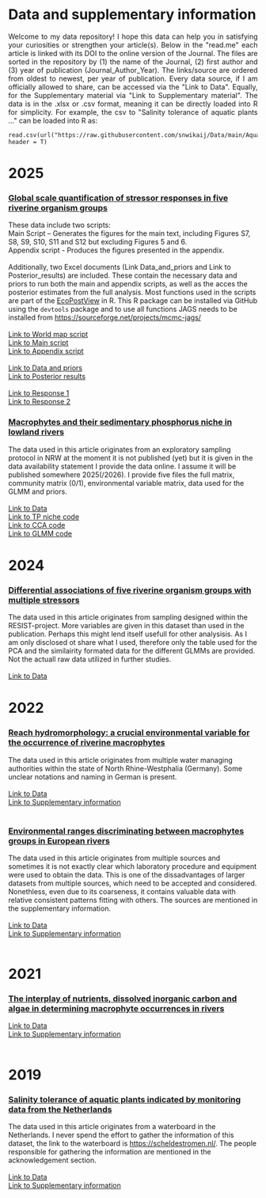 # Data and supplementary information<br />
<p align="justify">
Welcome to my data repository! I hope this data can help you in satisfying your curiosities or strengthen your article(s). Below in the "read.me" each article is linked with its DOI to the online version of the Journal. The files are sorted in the repository by (1) the name of the Journal, (2) first author and (3) year of publication (Journal_Author_Year). The links/source  are ordered from oldest to newest, per year of publication. Every data source, if I am officially allowed to share, can be accessed via the "Link to Data". Equally, for the Supplementary material via "Link to Supplementary material". The data is in the .xlsx or .csv format, meaning it can be directly loaded into R for simplicity. For example, the csv to "Salinity tolerance of aquatic plants ..." can be loaded into R as: 

```
read.csv(url("https://raw.githubusercontent.com/snwikaij/Data/main/Aquatic_Botany_Kaijser_et_al._2019.csv"), header = T)
```

# 2025
### [Global scale quantification of stressor responses in five riverine organism groups](...)<br />
These data include two scripts:<br />
Main Script – Generates the figures for the main text, including Figures S7, S8, S9, S10, S11 and S12 but excluding Figures 5 and 6. <br />
Appendix script - Produces the figures presented in the appendix. <br />
<br />
Additionally, two Excel documents (Link Data_and_priors and Link to Posterior_results) are included. These contain the necessary data and priors to run both the main and appendix scripts, as well as the acces the posterior estimates from the full analysis.
Most functions used in the scripts are part of the  [EcoPostView](https://snwikaij.github.io/EcoPostView/EcoPostView.html) in R. This R package can be installed via GitHub using the `devtools` package and to use all functions JAGS needs to be installed from https://sourceforge.net/projects/mcmc-jags/ <br /> 
<br />
[Link to World map script](https://raw.githubusercontent.com/snwikaij/Data/refs/heads/main/Unknown_Kaijser_et_al._2025_World_map_script.R)<br />
[Link to Main script](https://github.com/snwikaij/Data/blob/main/Unknown_Kaijser_et_al._2025_Main_script.R)<br />
[Link to Appendix script](https://github.com/snwikaij/Data/blob/main/Unknown_Kaijser_et_al._2025_Appendix_script.R)<br />
<br />
[Link to Data and priors](https://github.com/snwikaij/Data/blob/main/Unknown_Kaijser_et_al._2025_Supplementary_Information_2.xlsx)<br />
[Link to Posterior results](https://github.com/snwikaij/Data/blob/main/Unknown_Kaijser_et_al._2025_Supplementary_Information_3.xlsx)<br />
<br />
[Link to Response 1](https://github.com/snwikaij/Data/blob/main/Unknown_Kaijser_et_al._2025_Simulates_Precision_Error_Response_1.R)<br />
[Link to Response 2](https://github.com/snwikaij/Data/blob/main/Unknown_Kaijser_et_al._2025_Stochastic_Simulates_Response_2.xlsx)<br />

### [Macrophytes and their sedimentary phosphorus niche in lowland rivers](...) <br />
The data used in this article originates from an exploratory sampling protocol in NRW at the moment it is not published (yet) but it is given in the data availability statement I provide the data online. I assume it will be published somewhere 2025(/2026). I provide five files the full matrix, community matrix (0/1), environmental variable matrix, data used for the GLMM and priors. <br />
<br />
[Link to Data](https://github.com/snwikaij/Data/blob/main/Unknown_Kaijser_et_al._2025.xlsx)<br />
[Link to TP niche code](https://github.com/snwikaij/Data/blob/main/PLOS_One_Kaijser_et_al._2025_niche_TP.R)<br />
[Link to CCA code](https://github.com/snwikaij/Data/blob/main/PLOS_One_Kaijser_et_al._2025_cca.R)<br />
[Link to GLMM code](https://github.com/snwikaij/Data/blob/main/PLOS_One_Kaijser_et_al._2025_GLMM_TP.R)<br />

# 2024
### [Differential associations of five riverine organism groups with multiple stressors](https://www.sciencedirect.com/science/article/pii/S0048969724032522?via%3Dihub) <br />
The data used in this article originates from sampling designed within the RESIST-project. More variables are given in this dataset than used in the publication. Perhaps this might lend itself usefull for other analysisis. As I am only disclosed ot share what I used, therefore only the table used for the PCA and the similairity formated data for the different GLMMs are provided. Not the actuall raw data utilized in further studies. <br />
<br />
[Link to Data](https://github.com/snwikaij/Data/blob/main/STOTEN_Kaijser_et_al._2024.xlsx)<br />

# 2022
### [Reach hydromorphology: a crucial environmental variable for the occurrence of riverine macrophytes](https://link.springer.com/article/10.1007/s10750-022-04983-w)<br />
The data used in this article originates from multiple water managing authorities within the state of North Rhine-Westphalia (Germany). Some unclear notations and naming in German is present.<br />
<br />
[Link to Data](https://github.com/snwikaij/Data/blob/main/Hydrobiologia_Kaijser_et_al._2022.csv)<br />
[Link to Supplementary information](https://github.com/snwikaij/Data/blob/main/Hydrobiologia_Kaijser_et_al._Supplementary_information.docx)<br />
<br />

### [Environmental ranges discriminating between macrophytes groups in European rivers](https://doi.org/10.1371/journal.pone.0269744)<br />
The data used in this article originates from multiple sources and sometimes it is not exactly clear which laboratory procedure and equipment were used to obtain the data. This is one of the dissadvantages of larger datasets from multiple sources, which need to be accepted and considered. Nonethless, even due to its coarseness, it contains valuable data with relative consistent patterns fitting with others. The sources are mentioned in the supplementary information.<br />
<br />
[Link to Data](https://github.com/snwikaij/Data/blob/main/PLOS_One_Kaijser_et_al._2022.csv)<br />
[Link to Supplementary information](https://github.com/snwikaij/Data/blob/main/PLOS_One_Kaijser_et_al._2022_Supplementary_information.docx)<br />
<br />

# 2021
### [The interplay of nutrients, dissolved inorganic carbon and algae in determining macrophyte occurrences in rivers](https://doi.org/10.1016/j.scitotenv.2021.146728)<br />
[Link to Data](https://github.com/snwikaij/Data/blob/main/STOTEN_Kaijser_et_al._2021_macrophytes.csv)<br />
[Link to Supplementary information](https://github.com/snwikaij/Data/blob/main/STOTEN_Kaijser_et_al._2021_Supplementary_information.docx)<br />
<br />

# 2019
### [Salinity tolerance of aquatic plants indicated by monitoring data from the Netherlands](https://doi.org/10.1016/j.aquabot.2019.103129)<br />
The data used in this article originates from a waterboard in the Netherlands. I never spend the effort to gather the information of this dataset, the link to the waterboard is https://scheldestromen.nl/. The people responsible for gathering the information are mentioned in the acknowledgement section.<br />
<br />
[Link to Data](https://github.com/snwikaij/Data/blob/main/Aquatic_Botany_Kaijser_et_al._2019.csv)<br />
[Link to Supplementary information](https://github.com/snwikaij/Data/blob/main/Aquatic_Botany_Kaijser_et_al._2019_Supplementary_information.docx)<br />
<br />
</p>






